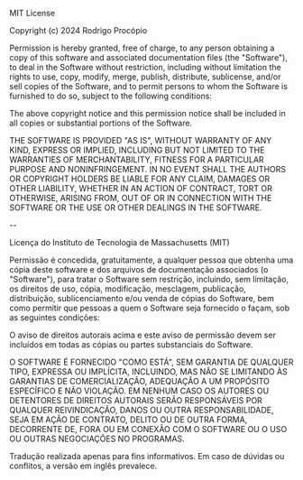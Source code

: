 MIT License

Copyright (c) 2024 Rodrigo Procópio

Permission is hereby granted, free of charge, to any person obtaining a copy
of this software and associated documentation files (the "Software"), to deal
in the Software without restriction, including without limitation the rights
to use, copy, modify, merge, publish, distribute, sublicense, and/or sell
copies of the Software, and to permit persons to whom the Software is
furnished to do so, subject to the following conditions:

The above copyright notice and this permission notice shall be included in all
copies or substantial portions of the Software.

THE SOFTWARE IS PROVIDED "AS IS", WITHOUT WARRANTY OF ANY KIND, EXPRESS OR
IMPLIED, INCLUDING BUT NOT LIMITED TO THE WARRANTIES OF MERCHANTABILITY,
FITNESS FOR A PARTICULAR PURPOSE AND NONINFRINGEMENT. IN NO EVENT SHALL THE
AUTHORS OR COPYRIGHT HOLDERS BE LIABLE FOR ANY CLAIM, DAMAGES OR OTHER
LIABILITY, WHETHER IN AN ACTION OF CONTRACT, TORT OR OTHERWISE, ARISING FROM,
OUT OF OR IN CONNECTION WITH THE SOFTWARE OR THE USE OR OTHER DEALINGS IN THE
SOFTWARE.

--

Licença do Instituto de Tecnologia de Massachusetts (MIT)

Permissão é concedida, gratuitamente, a qualquer pessoa que obtenha uma cópia deste software e dos arquivos de documentação associados (o "Software"), para tratar o Software sem restrição, incluindo, sem limitação, os direitos de uso, cópia, modificação, mesclagem, publicação, distribuição, sublicenciamento e/ou venda de cópias do Software, bem como permitir que pessoas a quem o Software seja fornecido o façam, sob as seguintes condições:

O aviso de direitos autorais acima e este aviso de permissão devem ser incluídos em todas as cópias ou partes substanciais do Software.

O SOFTWARE É FORNECIDO "COMO ESTÁ", SEM GARANTIA DE QUALQUER TIPO, EXPRESSA OU IMPLÍCITA, INCLUINDO, MAS NÃO SE LIMITANDO ÀS GARANTIAS DE COMERCIALIZAÇÃO, ADEQUAÇÃO A UM PROPÓSITO ESPECÍFICO E NÃO VIOLAÇÃO. EM NENHUM CASO OS AUTORES OU DETENTORES DE DIREITOS AUTORAIS SERÃO RESPONSÁVEIS POR QUALQUER REIVINDICAÇÃO, DANOS OU OUTRA RESPONSABILIDADE, SEJA EM AÇÃO DE CONTRATO, DELITO OU DE OUTRA FORMA, DECORRENTE DE, FORA OU EM CONEXÃO COM O SOFTWARE OU O USO OU OUTRAS NEGOCIAÇÕES NO PROGRAMAS.

Tradução realizada apenas para fins informativos. Em caso de dúvidas ou conflitos, a versão em inglês prevalece.
